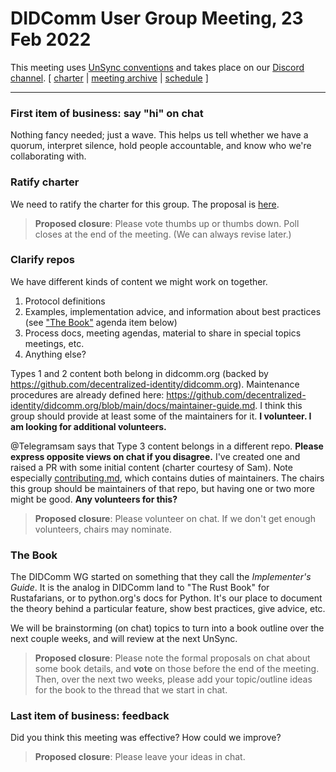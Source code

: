 # DIDComm User Group Meeting, 23 Feb 2022

This meeting uses [UnSync conventions](https://hackmd.io/@dhh1128/Sk5_Gb2J9) and takes place on our [Discord channel](https://discord.gg/eNN4Wns6Jb).
[ [charter](https://github.com/decentralized-identity/didcomm-usergroup/tree/main/charter.md) | [meeting archive](https://github.com/decentralized-identity/didcomm-usergroup/tree/main/meetings/) |  [schedule](https://github.com/decentralized-identity/didcomm-usergroup/tree/main/schedule.md) ]

<hr>

### First item of business: say "hi" on chat
Nothing fancy needed; just a wave. This helps us tell whether we have a quorum, interpret silence,  hold people accountable, and know who we're collaborating with.

### Ratify charter

We need to ratify the charter for this group. The proposal is [here](https://github.com/decentralized-identity/didcomm-usergroup/pull/2/files?short_path=d22b3d6#diff-d22b3d6550c34594a6e2d6b2148ed17907c5d598b10f407b6fbecf07bf25ea97).

>**Proposed closure**: Please vote thumbs up or thumbs down. Poll closes at the end of the meeting. (We can always revise later.)

### Clarify repos

We have different kinds of content we might work on together.

1. Protocol definitions
2. Examples, implementation advice, and information about best practices (see ["The Book"](#the-book) agenda item below)
3. Process docs, meeting agendas, material to share in special topics meetings, etc.
4. Anything else?

Types 1 and 2 content both belong in didcomm.org (backed by https://github.com/decentralized-identity/didcomm.org). Maintenance procedures are already defined here: https://github.com/decentralized-identity/didcomm.org/blob/main/docs/maintainer-guide.md. I think this group should provide at least some of the maintainers for it. **I volunteer. I am looking for additional volunteers.**

@Telegramsam says that Type 3 content belongs in a different repo. **Please express opposite views on chat if you disagree.** I've
created one and raised a PR with some initial content (charter courtesy of Sam). Note especially [contributing.md](../contributing.md), which contains duties of maintainers. The chairs this group should be maintainers of that repo, but having one or two more might be good. **Any volunteers for this?**

>**Proposed closure**: Please volunteer on chat. If we don't get enough volunteers, chairs may nominate.

### The Book

The DIDComm WG started on something that they call the *Implementer's Guide*. It is the analog in DIDComm land to "The Rust Book" for Rustafarians, or to python.org's docs for Python. It's our place to document the theory behind a particular feature, show best practices, give advice, etc.

We will be brainstorming (on chat) topics to turn into a book outline over the next couple weeks, and will review at the next UnSync.

>**Proposed closure**: Please note the formal proposals on chat about some book details, and **vote** on those before the end of the meeting. Then, over the next two weeks, please add your topic/outline ideas for the book to the thread that we start in chat.

### Last item of business: feedback

Did you think this meeting was effective? How could we improve?

>**Proposed closure**: Please leave your ideas in chat.
